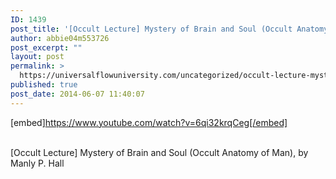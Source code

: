 ```yaml
---
ID: 1439
post_title: '[Occult Lecture] Mystery of Brain and Soul (Occult Anatomy of Man), by Manly P. Hall'
author: abbie04m553726
post_excerpt: ""
layout: post
permalink: >
  https://universalflowuniversity.com/uncategorized/occult-lecture-mystery-of-brain-and-soul-occult-anatomy-of-man-by-manly-p-hall/
published: true
post_date: 2014-06-07 11:40:07
---
```

[embed]https://www.youtube.com/watch?v=6qi32krqCeg[/embed]</br></br>
<p>[Occult Lecture] Mystery of Brain and Soul (Occult Anatomy of Man), by Manly P. Hall</p>